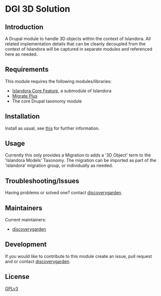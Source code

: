 # DGI 3D Solution

## Introduction
A Drupal module to handle 3D objects within the context of Islandora.
All related implementation details that can be cleanly decoupled from the context of Islandora
will be captured in separate modules and referenced here as needed.

## Requirements

This module requires the following modules/libraries:

* [Islandora Core Feature](https://github.com/Islandora/islandora), a submodule of Islandora
* [Migrate Plus](https://www.drupal.org/project/migrate_plus)
* The core Drupal taxonomy module

## Installation

Install as usual, see
[this](https://www.drupal.org/docs/extending-drupal/installing-modules) for
further information.

## Usage
Currently this only provides a Migration to adds a '3D Object' term to the 'Islandora Models' Taxonomy.
The migration can be imported as part of the 'islandora' migration group, or individually as needed.

## Troubleshooting/Issues

Having problems or solved one? contact
[discoverygarden](http://support.discoverygarden.ca).

## Maintainers
Current maintainers:

* [discoverygarden](http://www.discoverygarden.ca)

## Development

If you would like to contribute to this module create an issue, pull request
and or contact
[discoverygarden](http://support.discoverygarden.ca).

## License

[GPLv3](http://www.gnu.org/licenses/gpl-3.0.txt)
